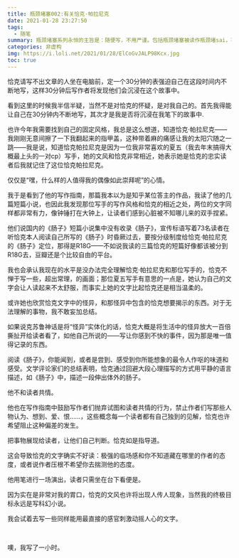 ```yaml
---
title: 瓶颈堵塞002:有关恰克·帕拉尼克
date: 2021-01-28 23:27:50
tags:
  - 随笔
summary: 瓶颈堵塞系列永恒的主旨是：随便写，不用严谨。包括瓶颈堵塞被读作瓶颈堵sai，不如说错误在这里是被欢迎的事项。
categories: 非虚构
img: https://i.loli.net/2021/01/28/ElCoGvJALP98Kcx.jpg
toc: true
---
```




恰克请写不出文章的人坐在电脑前，定一个30分钟的表强迫自己在这段时间内不断地写，这样30分钟后写作者将发现他们会沉浸在这个故事中。

看到这里的时候我半信半疑，当然不是对恰克的怀疑，是对我自己的。首先我得能让自己在30分钟内不断地写，其次才是我是否将沉浸在我笔下的故事中.

<!-- more -->

也许今年我需要找到自己的固定风格，我总是这么想道，知道恰克·帕拉尼克——我刚刚无意间擦了一下我翻起来的指甲盖，这种带着麻的痛感让我的太阳穴随之一跳——我是说，知道恰克帕拉尼克是因为一位我非常喜欢的夏五（我去年末搞得大概最上头的一对cp）写手，她的文风和恰克非常相近，她表示她是恰克的忠实读者后我就记住了这位恰克帕拉尼克。

仅仅是“嘿，什么样的人值得我的偶像如此崇拜呢”的心情。

我于是看到了他的写作指南，那篇我本以为是知乎某位答主的作品，我读了他的几篇短篇小说，也因此我发现那位写手的写作风格和恰克的相近之处，两位的文字同样都非常有力，像钟锤打在大钟上，让读者们感到心脏被不知哪儿来的双手捏紧。

他们说国内的《肠子》短篇小说集中没有收录《肠子》，宣传标语写着73名读者在听恰克本人阅读自己所写的《肠子》时昏厥过去，要按分级制度给恰克·帕拉尼克的《肠子》定位，那得是R18G——不如说我读的三篇恰克的短篇好像都该被分到R18G去，豆瓣还是个比较自由的平台。

我也会承认我现在的水平是没办法完全理解恰克·帕拉尼克和那位写手的，恰克不惮于写一些，超出常理，的画面；那位夏五写手有意思的一点是，她认为自己的文字会让人读起来不太舒服，而事实上她的文字比起恰克还是相当温柔的。

或许她也欣赏恰克文字中的怪异，和那怪异中包含的恰克想要揭示的东西。对于无法理解的事物，我不敢妄加总结。

如果说克苏鲁神话是将“怪异”实体化的话，恰克大概是将生活中的怪异放大一百倍撕扯开给读者看了，如他自己所说的——写让你感到不快的事件，因为那是唯一值得记录的东西。

阅读《肠子》，你能闻到，或者是尝到、感受到你所能想象的最令人作呕的味道和感受。文学评论家们的总结表明，恰克通过回避大段心理描写的方式用平静的语言描述，如《肠子》中，描述一段伸出体外的肠子。

他不和读者共情。

他也在写作指南中鼓励写作者们抛弃试图和读者共情的行为，禁止作者们写那些人物认为、想到、爱、恨……，这些概念每一个读者都有自己独到的见解，恰克也许希望阻止这种偏差的发生。

把事物展现给读者，让他们自己判断。恰克如是指导道。

这会导致恰克的文字确实不好读：极强的临场感和你不知道藏在哪里的作者的态度，或者说作者压根不希望你去揣测他的态度。

他用笔进行一场演出，读者只需坐在台下看便是。

因为实在是非常对我的胃口，恰克的文风也许将出现人传人现象，当然我的终极目标永远是写科幻小说。

我会试着去写一些同样能用最直接的感官刺激动摇人心的文字。

<br/>

噢，我写了一小时。

<br/>